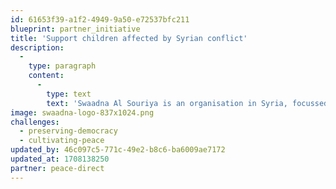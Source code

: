 ```yaml
---
id: 61653f39-a1f2-4949-9a50-e72537bfc211
blueprint: partner_initiative
title: 'Support children affected by Syrian conflict'
description:
  -
    type: paragraph
    content:
      -
        type: text
        text: 'Swaadna Al Souriya is an organisation in Syria, focussed on supporting children, women, and poor families. They were established in 2015 to support children affected by the Syrian conflict to return to school and regain a sense of structure in their lives. They also support women’s empowerment, food security, and building livelihoods.'
image: swaadna-logo-837x1024.png
challenges:
  - preserving-democracy
  - cultivating-peace
updated_by: 46c097c5-771c-49e2-b8c6-ba6009ae7172
updated_at: 1708138250
partner: peace-direct
---
```


